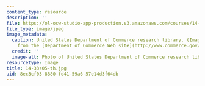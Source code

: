 ```yaml
---
content_type: resource
description: ''
file: https://ol-ocw-studio-app-production.s3.amazonaws.com/courses/14-33-economics-research-and-communication-spring-2005/8ec3cf038880fd4159a657e14d3f64db_14-33s05-th.jpg
file_type: image/jpeg
image_metadata:
  caption: United States Department of Commerce research library. (Image is taken
    from the [Department of Commerce Web site](http://www.commerce.gov/).)
  credit: ''
  image-alt: Photo of United States Department of Commerce research library.
resourcetype: Image
title: 14-33s05-th.jpg
uid: 8ec3cf03-8880-fd41-59a6-57e14d3f64db
---
```

